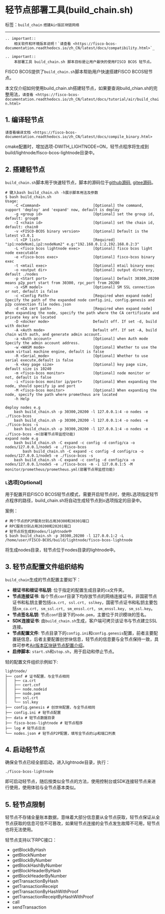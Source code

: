 # 轻节点部署工具(build_chain.sh)

标签：``build_chain`` ``搭建Air版区块链网络``

----

```eval_rst
.. important::
    相关软件和环境版本说明！`请查看 <https://fisco-bcos-documentation.readthedocs.io/zh_CN/latest/docs/compatibility.html>`_
```

```eval_rst
.. important::
    本部署工具 build_chain.sh 脚本目标是让用户最快的使用FISCO BCOS 轻节点。
```

FISCO BCOS提供了`build_chain.sh`脚本帮助用户快速搭建FISCO BCOS轻节点。

本文仅介绍如何使用build_chain.sh搭建轻节点，如果要查询build_chian.sh的完整用法，`请查看 <https://fisco-bcos-documentation.readthedocs.io/zh_CN/latest/docs/tutorial/air/build_chain.html>`

## 1. 编译轻节点

`请查看编译文档 <https://fisco-bcos-documentation.readthedocs.io/zh_CN/latest/docs/compile_binary.html>`

cmake配置时，增加选项-DWITH_LIGHTNODE=ON，轻节点程序将生成到build/lightnode/fisco-bcos-lightnode目录中。

## 2. 搭建轻节点

`build_chain.sh`脚本用于快速轻节点，脚本的源码位于[github源码](https://github.com/FISCO-BCOS/FISCO-BCOS/blob/master/tools/BcosAirBuilder/build_chain.sh), [gitee源码](https://gitee.com/FISCO-BCOS/FISCO-BCOS/blob/master/tools/BcosAirBuilder/build_chain.sh)。

```shell
# 键入bash build_chain.sh -h展示脚本用法及参数
$ bash build_chain.sh
Usage:
    -C <Command>                        [Optional] the command, support 'deploy' and 'expand' now, default is deploy
    -g <group id>                       [Optional] set the group id, default: group0
    -I <chain id>                       [Optional] set the chain id, default: chain0
    -v <FISCO-BCOS binary version>      [Optional] Default is the latest v3.0.1
    -l <IP list>                        [Required] "ip1:nodeNum1,ip2:nodeNum2" e.g:"192.168.0.1:2,192.168.0.2:3"
    -L <fisco bcos lightnode exec>      [Optional] fisco bcos light node executable
    -e <fisco-bcos exec>                [Optional] fisco-bcos binary exec
    -t <mtail exec>                     [Optional] mtail binary exec
    -o <output dir>                     [Optional] output directory, default ./nodes
    -p <Start port>                     [Optional] Default 30300,20200 means p2p_port start from 30300, rpc_port from 20200
    -s <SM model>                       [Optional] SM SSL connection or not, default is false
    -c <Config Path>                    [Required when expand node] Specify the path of the expanded node config.ini, config.genesis and p2p connection file nodes.json
    -d <CA cert path>                   [Required when expand node] When expanding the node, specify the path where the CA certificate and private key are located
    -D <docker mode>                    Default off. If set -d, build with docker
    -A <Auth mode>                      Default off. If set -A, build chain with auth, and generate admin account.
    -a <Auth account>                   [Optional] when Auth mode Specify the admin account address.
    -w <WASM mode>                      [Optional] Whether to use the wasm virtual machine engine, default is false
    -R <Serial_mode>                    [Optional] Whether to use serial execute,default is false
    -k <key page size>                  [Optional] key page size, default size is 10240
    -m <fisco-bcos monitor>             [Optional] node monitor or not, default is false
    -i <fisco-bcos monitor ip/port>     [Optional] When expanding the node, should specify ip and port
    -M <fisco-bcos monitor>             [Optional] When expanding the node, specify the path where prometheus are located
    -h Help

deploy nodes e.g
    bash build_chain.sh -p 30300,20200 -l 127.0.0.1:4 -o nodes -e ./fisco-bcos
    bash build_chain.sh -p 30300,20200 -l 127.0.0.1:4 -o nodes -e ./fisco-bcos -s
    bash build_chain.sh -p 30300,20200 -l 127.0.0.1:4 -o nodes -e ./fisco-bcos -m(部署节点带监控功能)
expand node e.g
    bash build_chain.sh -C expand -c config -d config/ca -o nodes/127.0.0.1/node5 -e ./fisco-bcos
        bash build_chain.sh -C expand -c config -d config/ca -o nodes/127.0.0.1/node5 -e ./fisco-bcos -s
    bash build_chain.sh -C expand -c config -d config/ca -o nodes/127.0.0.1/node5 -e ./fisco-bcos -m -i 127.0.0.1:5 -M monitor/prometheus/prometheus.yml(部署节点带监控功能)
```

### **`L`选项[**Optional**]**
用于配置开启FISCO BCOS轻节点模式，需要开启轻节点时，使用L选项指定轻节点程序的路径，build_chain.sh将自动生成轻节点到o选项指定的目录中。

案例：

```shell
# 两个节点的P2P服务分别占用30300和30301端口
# RPC服务分别占用20200和20201端口
# 轻节点将生成到nodes/lightnode中
$ bash build_chain.sh -p 30300,20200 -l 127.0.0.1:2 -L /home/user/FISCO-BCOS/build/lightnode/fisco-bcos-lightnode
```

将生成nodes目录，轻节点位于nodes目录的lightnode中。

## 3. 轻节点配置文件组织结构

`build_chain`生成的节点配置主要如下：

- **根证书和根证书私钥**: 位于指定的配置生成目录的`ca`文件夹。
- **节点连接证书**: 每个节点`conf`目录下均存放节点的网络连接证书，非国密节点证书和私钥主要包括`ca.crt, ssl.crt, sslkey`，国密节点证书和私钥主要包括`sm_ca.crt, sm_ssl.crt, sm_enssl.crt, sm_enssl.key, sm_ssl.key`。
- **节点签名私钥**: 节点`conf`目录下的`node.pem`，主要位于共识模块的签名。
- **SDK连接证书**: 由`build_chain.sh`生成，客户端可拷贝该证书与节点建立SSL连接。
- **节点配置文件**: 节点目录下的`config.ini`和`config.genesis`配置，前者主要配置链信息，后者主要配置创世块信息，轻节点的信息要与全节点保持一致，具体可参考[Air版本区块链节点配置介绍](./config.md)。
- **启停脚本**: `start.sh`和`stop.sh`，用于启动和停止节点。

轻的配置文件组织示例如下:

```shell
lightnode/
├── conf # 证书配置，与全节点相同
│   ├── ca.crt
│   ├── cert.cnf
│   ├── node.nodeid
│   ├── node.pem
│   ├── ssl.crt
│   └── ssl.key
├── config.genesis # 创世块配置，与全节点相同
├── config.ini # 轻节点配置
├── data # 轻节点数据目录
├── fisco-bcos-lightnode # 轻节点程序
├── log # 轻节点日志
└── nodes.json # 轻节点P2P配置，填写全节点的ip和端口列表
```
## 4. 启动轻节点

确保全节点已经全部启动，进入lightnode目录，执行：

```shell
./fisco-bcos-lightnode
```

即可启动轻节点，随后按类似全节点的方法，使用控制台或SDK连接轻节点来进行使用，使用体验与全节点基本类似。

## 5. 轻节点限制

轻节点不存储全量账本数据，意味着大部分信息要从全节点获取，轻节点保证从全节点获取的信息可信不可篡改，如果轻节点连接的全节点发生故障不可用，轻节点也将无法使用。

轻节点支持以下RPC接口：

- getBlockByHash
- getBlockNumber
- getBlockByNumber
- getBlockHashByNumber
- getBlockHeaderByHash
- getBlockHeaderByNumber
- getTransactionByHash
- getTransactionReceipt
- getTransactionByHashWithProof
- getTransactionReceiptByHashWithProof
- call
- sendTransaction
